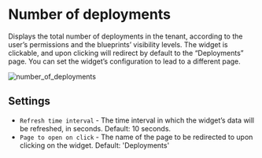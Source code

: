 # Number of deployments
Displays the total number of deployments in the tenant, according to the user’s permissions and the blueprints’ visibility levels. 
The widget is clickable, and upon clicking will redirect by default to the “Deployments” page. You can set the widget’s configuration to lead to a different page. 

![number_of_deployments](https://docs.cloudify.co/5.1/images/ui/widgets/num_of_deployments.png)


## Settings

* `Refresh time interval` - The time interval in which the widget’s data will be refreshed, in seconds. Default: 10 seconds.
* `Page to open on click` -  The name of the page to be redirected to upon clicking on the widget. Default: 'Deployments'
